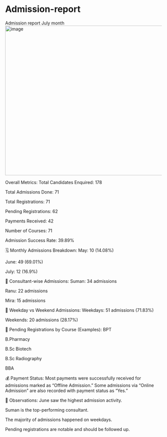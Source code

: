 # Admission-report
Admission report July month 
<img width="848" height="480" alt="image" src="https://github.com/user-attachments/assets/47e9d9aa-12e7-4767-b524-8b9ac5cf695d" />

Overall Metrics:
Total Candidates Enquired: 178

Total Admissions Done: 71

Total Registrations: 71

Pending Registrations: 62

Payments Received: 42

Number of Courses: 71

Admission Success Rate: 39.89%

🗓 Monthly Admissions Breakdown:
May: 10 (14.08%)

June: 49 (69.01%)

July: 12 (16.9%)

👥 Consultant-wise Admissions:
Suman: 34 admissions

Ranu: 22 admissions

Mira: 15 admissions

📅 Weekday vs Weekend Admissions:
Weekdays: 51 admissions (71.83%)

Weekends: 20 admissions (28.17%)

🧾 Pending Registrations by Course (Examples):
BPT

B.Pharmacy

B.Sc Biotech

B.Sc Radiography

BBA

💰 Payment Status:
Most payments were successfully received for admissions marked as “Offline Admission.” Some admissions via “Online Admission” are also recorded with payment status as “Yes.”

📌 Observations:
June saw the highest admission activity.

Suman is the top-performing consultant.

The majority of admissions happened on weekdays.

Pending registrations are notable and should be followed up.

